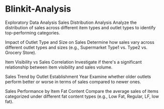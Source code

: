 # Blinkit-Analysis
 Exploratory Data Analysis
 Sales Distribution Analysis
Analyze the distribution of sales across different item types and outlet types to identify top-performing categories.

Impact of Outlet Type and Size on Sales
Determine how sales vary across different outlet types and sizes (e.g., Supermarket Type1 vs. Type2 vs. Grocery Store).

Item Visibility vs Sales Correlation
Investigate if there's a significant relationship between item visibility and sales volume.

Sales Trend by Outlet Establishment Year
Examine whether older outlets perform better or worse in terms of sales compared to newer ones.

Sales Performance by Item Fat Content
Compare the average sales of items categorized under different fat content types (e.g., Low Fat, Regular, LF, low fat).

